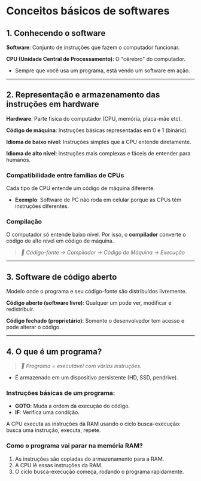 # **Conceitos básicos de softwares**

## 1. Conhecendo o software

**Software**: Conjunto de instruções que fazem o computador funcionar.

**CPU (Unidade Central de Processamento)**: O "cérebro" do computador.

- Sempre que você usa um programa, está vendo um software em ação.

---
## 2. Representação e armazenamento das instruções em hardware

**Hardware**: Parte física do computador (CPU, memória, placa-mãe etc).

**Código de máquina**: Instruções básicas representadas em 0 e 1 (binário).

**Idioma de baixo nível**: Instruções simples que a CPU entende diretamente.

**Idioma de alto nível**: Instruções mais complexas e fáceis de entender para humanos.

### Compatibilidade entre famílias de CPUs

Cada tipo de CPU entende um código de máquina diferente.

- **Exemplo**: Software de PC não roda em celular porque as CPUs têm instruções diferentes.

### Compilação

O computador só entende baixo nível. Por isso, o **compilador** converte o código de alto nível em código de máquina.

> *🔄️ Código-fonte → Compilador → Código de Máquina → Execução*

---
## 3. Software de código aberto

Modelo onde o programa e seu código-fonte são distribuídos livremente.

**Código aberto (software livre)**: Qualquer um pode ver, modificar e redistribuir.

**Código fechado (proprietário)**: Somente o desenvolvedor tem acesso e pode alterar o código.

---
## 4. O que é um programa?

>*📝 Programa = executável com várias instruções.*

- É armazenado em um dispositivo persistente (HD, SSD, pendrive).

### Instruções básicas de um programa:

- **GOTO**: Muda a ordem da execução do código.  
- **IF**: Verifica uma condição.  

A CPU executa as instruções da RAM usando o ciclo busca-execução: busca uma instrução, executa, repete.

### Como o programa vai parar na memória RAM?

1. As instruções são copiadas do armazenamento para a RAM.
2. A CPU lê essas instruções da RAM.
3. O ciclo busca-execução começa, rodando o programa rapidamente.
